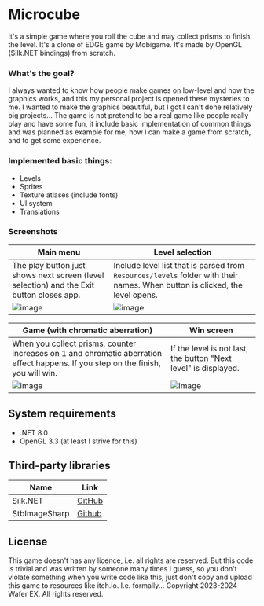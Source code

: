 # Microcube
It's a simple game where you roll the cube and may collect prisms to finish the level. It's a clone of EDGE game by Mobigame. It's made by OpenGL (Silk.NET bindings) from scratch.

### What's the goal?
I always wanted to know how people make games on low-level and how the graphics works, and this my personal project is opened these mysteries to me. I wanted to make the graphics beautiful, but I got I can't done relatively big projects... The game is not pretend to be a real game like people really play and have some fun, it include basic implementation of common things and was planned as example for me, how I can make a game from scratch, and to get some experience.

### Implemented basic things:
- Levels
- Sprites
- Texture atlases (include fonts)
- UI system
- Translations
### Screenshots

| Main menu | Level selection |
| - | - |
| The play button just shows next screen (level selection) and the Exit button closes app. | Include level list that is parsed from `Resources/levels` folder with their names. When button is clicked, the level opens. |
| ![image](https://github.com/Wafer-EX/MicrocubeDemo/assets/76843479/e598f2ea-27bf-4874-8296-948c699f16fc) | ![image](https://github.com/Wafer-EX/MicrocubeDemo/assets/76843479/a9fad770-f6eb-4424-a1f4-15bd49e71426) |

| Game (with chromatic aberration) | Win screen |
| - | - |
| When you collect prisms, counter increases on 1 and chromatic aberration effect happens. If you step on the finish, you will win. | If the level is not last, the button "Next level" is displayed. |
| ![image](https://github.com/Wafer-EX/MicrocubeDemo/assets/76843479/884cd368-7a5e-44f1-811a-80bfe9fb66b0) | ![image](https://github.com/Wafer-EX/MicrocubeDemo/assets/76843479/89e2b6f1-e5e2-4b64-b902-23dd6f8f7352) |

## System requirements
- .NET 8.0
- OpenGL 3.3 (at least I strive for this)

## Third-party libraries
| Name | Link |
| - | - |
| Silk.NET | [GitHub](https://github.com/dotnet/Silk.NET) |
| StbImageSharp | [Github](https://github.com/StbSharp/StbImageSharp) |

## License
This game doesn't has any licence, i.e. all rights are reserved. But this code is trivial and was written by someone many times I guess, so you don't violate something when you write code like this, just don't copy and upload this game to resources like itch.io. I.e. formally... Copyright 2023-2024 Wafer EX. All rights reserved.

